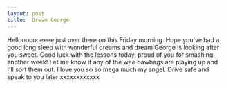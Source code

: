 ```yaml
---
layout: post
title:  Dream George
---
```

Hellooooooeeee just over there on this Friday morning. Hope you've had a good long sleep with wonderful dreams and dream George is looking after you sweet. Good luck with the lessons today, proud of you for smashing another week! Let me know if any of the wee bawbags are playing up and I'll sort them out. I love you so so mega much my angel. Drive safe and speak to you later xxxxxxxxxxxx
